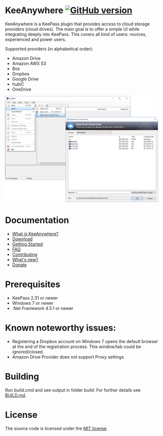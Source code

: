 # KeeAnywhere [![GitHub version](https://badge.fury.io/gh/kyrodan%2Fkeeanywhere.svg)](https://badge.fury.io/gh/kyrodan%2Fkeeanywhere)
KeeAnywhere is a KeePass plugin that provides access to cloud storage providers (cloud drives). The main goal is to offer a simple UI while integrating deeply into KeePass. This covers all kind of users: novices, experienced and power users.

Supported providers (in alphabetical order):
* Amazon Drive
* Amazon AWS S3
* Box
* Dropbox
* Google Drive
* hubiC
* OneDrive

![KeeAnywhere in Action](doc/screenshots/KeeAnywhere_Teaser.png)


# Documentation
* [What is KeeAnywhere?](https://github.com/Kyrodan/KeeAnywhere/wiki)
* [Download](https://github.com/Kyrodan/KeeAnywhere/releases)
* [Getting Started](https://github.com/Kyrodan/KeeAnywhere/wiki/Getting-Started)
* [FAQ](https://github.com/Kyrodan/KeeAnywhere/wiki/FAQ)
* [Contributing](https://github.com/Kyrodan/KeeAnywhere/wiki/Contributing)
* [What's new?](CHANGELOG.md)
* [Donate](DONATE.md)

# Prerequisites
* KeePass 2.31 or newer
* Windows 7 or newer
* .Net Framework 4.5.1 or newer


# Known noteworthy issues:
* Registering a Dropbox account on Windows 7 opens the default browser at the end of the registration process. This window/tab could be ignored/closed.
* Amazon Drive Provider does not support Proxy settings


# Building
Run *build.cmd* and see output in folder *build*. For further details see [BUILD.md](BUILD.md).


# License
The source code is licensed under the [MIT license](https://github.com/Kyrodan/KeeAnywhere/blob/master/LICENSE).
